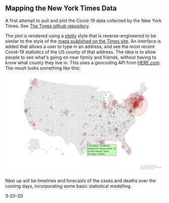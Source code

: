 ## Mapping the New York Times Data

A first attempt to pull and plot the Covid-19 data collected by the New York Times.
See [The Times github repository](https://github.com/nytimes/covid-19-data).

The plot is rendered using a [plotly](https://plotly.com/python/) style that is reverse-engineered to be similar to the style of the [maps published on the Times site](https://www.nytimes.com/interactive/2020/us/coronavirus-us-cases.html). An interface is added that allows a user to type in an address, and see the most recent Covid-19 statistics of the US county of that address. The idea is to allow people to see what's going on near family and friends, without having to know what county they live in. This uses a geocoding API from [HERE.com](https://www.here.com/). The result looks something like this:

![example image](plot-example.png)

Next up will be timelines and forecasts of the cases and deaths over the coming days, incorporating some basic statistical modelling. 

3-20-20
